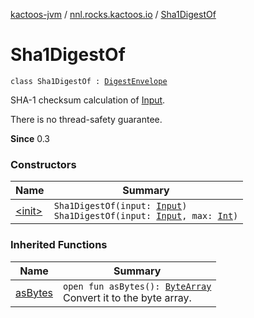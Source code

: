 [kactoos-jvm](../../index.md) / [nnl.rocks.kactoos.io](../index.md) / [Sha1DigestOf](./index.md)

# Sha1DigestOf

`class Sha1DigestOf : `[`DigestEnvelope`](../-digest-envelope/index.md)

SHA-1 checksum calculation of [Input](../../nnl.rocks.kactoos/-input/index.md).

There is no thread-safety guarantee.

**Since**
0.3

### Constructors

| Name | Summary |
|---|---|
| [&lt;init&gt;](-init-.md) | `Sha1DigestOf(input: `[`Input`](../../nnl.rocks.kactoos/-input/index.md)`)`<br>`Sha1DigestOf(input: `[`Input`](../../nnl.rocks.kactoos/-input/index.md)`, max: `[`Int`](https://kotlinlang.org/api/latest/jvm/stdlib/kotlin/-int/index.html)`)` |

### Inherited Functions

| Name | Summary |
|---|---|
| [asBytes](../-digest-envelope/as-bytes.md) | `open fun asBytes(): `[`ByteArray`](https://kotlinlang.org/api/latest/jvm/stdlib/kotlin/-byte-array/index.html)<br>Convert it to the byte array. |
